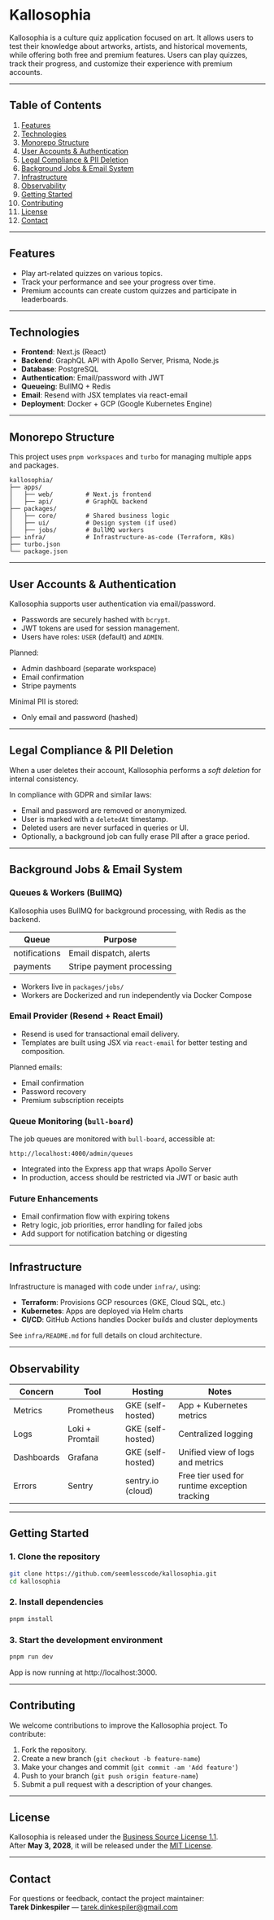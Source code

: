 # Kallosophia

Kallosophia is a culture quiz application focused on art. It allows users to test their knowledge about artworks, artists, and historical movements, while offering both free and premium features. Users can play quizzes, track their progress, and customize their experience with premium accounts.

---

## Table of Contents

1. [Features](#features)  
2. [Technologies](#technologies)  
3. [Monorepo Structure](#monorepo-structure)  
4. [User Accounts & Authentication](#user-accounts--authentication)  
5. [Legal Compliance & PII Deletion](#legal-compliance--pii-deletion)  
6. [Background Jobs & Email System](#background-jobs--email-system)  
7. [Infrastructure](#infrastructure)  
8. [Observability](#observability)  
9. [Getting Started](#getting-started)  
10. [Contributing](#contributing)  
11. [License](#license)  
12. [Contact](#contact)

---

## Features

- Play art-related quizzes on various topics.
- Track your performance and see your progress over time.
- Premium accounts can create custom quizzes and participate in leaderboards.

---

## Technologies

- **Frontend**: Next.js (React)
- **Backend**: GraphQL API with Apollo Server, Prisma, Node.js
- **Database**: PostgreSQL
- **Authentication**: Email/password with JWT
- **Queueing**: BullMQ + Redis
- **Email**: Resend with JSX templates via react-email
- **Deployment**: Docker + GCP (Google Kubernetes Engine)

---

## Monorepo Structure

This project uses `pnpm workspaces` and `turbo` for managing multiple apps and packages.

```
kallosophia/
├── apps/
│   ├── web/         # Next.js frontend
│   ├── api/         # GraphQL backend
├── packages/
│   ├── core/        # Shared business logic
│   ├── ui/          # Design system (if used)
│   ├── jobs/        # BullMQ workers
├── infra/           # Infrastructure-as-code (Terraform, K8s)
├── turbo.json
└── package.json
```

---

## User Accounts & Authentication

Kallosophia supports user authentication via email/password.

- Passwords are securely hashed with `bcrypt`.
- JWT tokens are used for session management.
- Users have roles: `USER` (default) and `ADMIN`.

Planned:

- Admin dashboard (separate workspace)
- Email confirmation
- Stripe payments

Minimal PII is stored:

- Only email and password (hashed)

---

## Legal Compliance & PII Deletion

When a user deletes their account, Kallosophia performs a _soft deletion_ for internal consistency.

In compliance with GDPR and similar laws:

- Email and password are removed or anonymized.
- User is marked with a `deletedAt` timestamp.
- Deleted users are never surfaced in queries or UI.
- Optionally, a background job can fully erase PII after a grace period.

---

## Background Jobs & Email System

### Queues & Workers (BullMQ)

Kallosophia uses BullMQ for background processing, with Redis as the backend.

| Queue         | Purpose                      |
|---------------|------------------------------|
| notifications | Email dispatch, alerts       |
| payments      | Stripe payment processing    |

- Workers live in `packages/jobs/`
- Workers are Dockerized and run independently via Docker Compose

### Email Provider (Resend + React Email)

- Resend is used for transactional email delivery.
- Templates are built using JSX via `react-email` for better testing and composition.

Planned emails:

- Email confirmation
- Password recovery
- Premium subscription receipts

### Queue Monitoring (`bull-board`)

The job queues are monitored with `bull-board`, accessible at:

```
http://localhost:4000/admin/queues
```

- Integrated into the Express app that wraps Apollo Server
- In production, access should be restricted via JWT or basic auth

### Future Enhancements

- Email confirmation flow with expiring tokens
- Retry logic, job priorities, error handling for failed jobs
- Add support for notification batching or digesting

---

## Infrastructure

Infrastructure is managed with code under `infra/`, using:

- **Terraform**: Provisions GCP resources (GKE, Cloud SQL, etc.)
- **Kubernetes**: Apps are deployed via Helm charts
- **CI/CD**: GitHub Actions handles Docker builds and cluster deployments

See `infra/README.md` for full details on cloud architecture.

---

## Observability

| Concern        | Tool            | Hosting            | Notes                                        |
|----------------|-----------------|---------------------|----------------------------------------------|
| Metrics        | Prometheus      | GKE (self-hosted)   | App + Kubernetes metrics                     |
| Logs           | Loki + Promtail | GKE (self-hosted)   | Centralized logging                          |
| Dashboards     | Grafana         | GKE (self-hosted)   | Unified view of logs and metrics             |
| Errors         | Sentry          | sentry.io (cloud)   | Free tier used for runtime exception tracking|

---

## Getting Started

### 1. Clone the repository

```bash
git clone https://github.com/seemlesscode/kallosophia.git
cd kallosophia
```

### 2. Install dependencies

```bash
pnpm install
```

### 3. Start the development environment

```bash
pnpm run dev
```

App is now running at http://localhost:3000.

---

## Contributing

We welcome contributions to improve the Kallosophia project. To contribute:

1. Fork the repository.
2. Create a new branch (`git checkout -b feature-name`)
3. Make your changes and commit (`git commit -am 'Add feature'`)
4. Push to your branch (`git push origin feature-name`)
5. Submit a pull request with a description of your changes.

---

## License

Kallosophia is released under the [Business Source License 1.1](./LICENSE).  
After **May 3, 2028**, it will be released under the [MIT License](./LICENSE-MIT).

---

## Contact

For questions or feedback, contact the project maintainer:  
**Tarek Dinkespiler** — [tarek.dinkespiler@gmail.com](mailto:tarek.dinkespiler@gmail.com)
